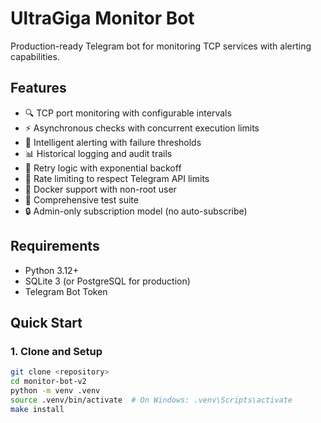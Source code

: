 # UltraGiga Monitor Bot

Production-ready Telegram bot for monitoring TCP services with alerting capabilities.

## Features

- 🔍 TCP port monitoring with configurable intervals
- ⚡ Asynchronous checks with concurrent execution limits
- 🔔 Intelligent alerting with failure thresholds
- 📊 Historical logging and audit trails
- 🔄 Retry logic with exponential backoff
- 🚦 Rate limiting to respect Telegram API limits
- 🐳 Docker support with non-root user
- 🧪 Comprehensive test suite
- 🔒 Admin-only subscription model (no auto-subscribe)

## Requirements

- Python 3.12+
- SQLite 3 (or PostgreSQL for production)
- Telegram Bot Token

## Quick Start

### 1. Clone and Setup
```bash
git clone <repository>
cd monitor-bot-v2
python -m venv .venv
source .venv/bin/activate  # On Windows: .venv\Scripts\activate
make install